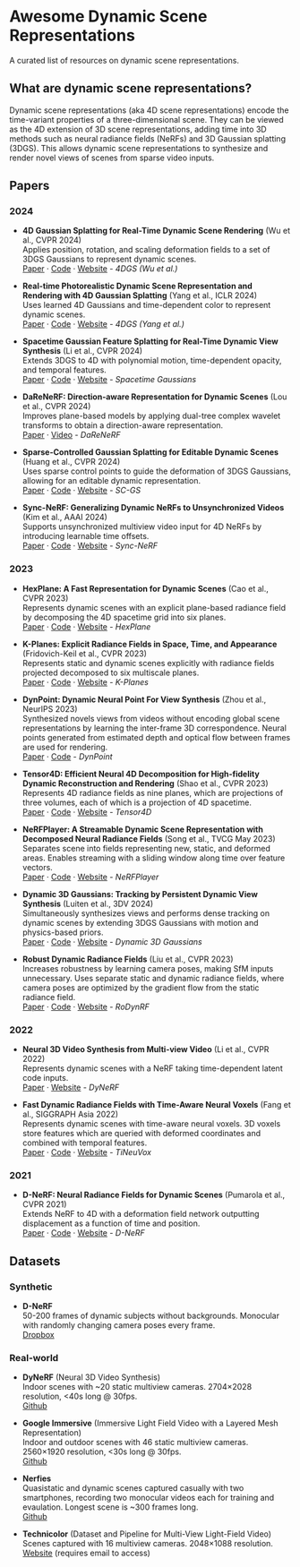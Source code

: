 # Awesome Dynamic Scene Representations

A curated list of resources on dynamic scene representations.

## What are dynamic scene representations?

Dynamic scene representations (aka 4D scene representations) encode the time-variant properties of a three-dimensional scene.
They can be viewed as the 4D extension of 3D scene representations, adding time into 3D methods such as neural radiance fields (NeRFs) and 3D Gaussian splatting (3DGS).
This allows dynamic scene representations to synthesize and render novel views of scenes from sparse video inputs.

## Papers

### 2024

- **4D Gaussian Splatting for Real-Time Dynamic Scene Rendering** (Wu et al., CVPR 2024) \
  Applies position, rotation, and scaling deformation fields to a set of 3DGS Gaussians to represent dynamic scenes. \
  [Paper](https://arxiv.org/pdf/2310.08528v2.pdf) · [Code](https://github.com/hustvl/4DGaussians) · [Website](https://guanjunwu.github.io/4dgs/) - _4DGS (Wu et al.)_

- **Real-time Photorealistic Dynamic Scene Representation and Rendering with 4D Gaussian Splatting** (Yang et al., ICLR 2024) \
  Uses learned 4D Gaussians and time-dependent color to represent dynamic scenes. \
  [Paper](https://arxiv.org/pdf/2310.10642.pdf) · [Code](https://github.com/fudan-zvg/4d-gaussian-splatting) · [Website](https://fudan-zvg.github.io/4d-gaussian-splatting/) - _4DGS (Yang et al.)_

- **Spacetime Gaussian Feature Splatting for Real-Time Dynamic View Synthesis** (Li et al., CVPR 2024) \
  Extends 3DGS to 4D with polynomial motion, time-dependent opacity, and temporal features. \
  [Paper](https://arxiv.org/pdf/2312.16812.pdf) · [Code](https://github.com/oppo-us-research/SpacetimeGaussians) · [Website](https://oppo-us-research.github.io/SpacetimeGaussians-website/) - _Spacetime Gaussians_

- **DaReNeRF: Direction-aware Representation for Dynamic Scenes** (Lou et al., CVPR 2024) \
  Improves plane-based models by applying dual-tree complex wavelet transforms to obtain a direction-aware representation. \
  [Paper](https://arxiv.org/pdf/2403.02265.pdf) · [Video](https://www.youtube.com/watch?v=hYQsl6Rbxn4) - _DaReNeRF_

- **Sparse-Controlled Gaussian Splatting for Editable Dynamic Scenes** (Huang et al., CVPR 2024) \
  Uses sparse control points to guide the deformation of 3DGS Gaussians, allowing for an editable dynamic representation. \
  [Paper](https://arxiv.org/pdf/2312.14937.pdf) · [Code](https://github.com/yihua7/SC-GS) · [Website](https://yihua7.github.io/SC-GS-web/) - _SC-GS_

- **Sync-NeRF: Generalizing Dynamic NeRFs
  to Unsynchronized Videos** (Kim et al., AAAI 2024) \
  Supports unsynchronized multiview video input for 4D NeRFs by introducing learnable time offsets. \
  [Paper](https://arxiv.org/pdf/2310.13356.pdf) · [Code](https://github.com/seoha-kim/Sync-NeRF) · [Website](https://seoha-kim.github.io/sync-nerf/) - _Sync-NeRF_

### 2023

- **HexPlane: A Fast Representation for Dynamic Scenes** (Cao et al., CVPR 2023) \
  Represents dynamic scenes with an explicit plane-based radiance field by decomposing the 4D spacetime grid into six planes. \
  [Paper](https://arxiv.org/pdf/2301.09632.pdf) · [Code](https://github.com/Caoang327/HexPlane) · [Website](https://caoang327.github.io/HexPlane/) - _HexPlane_

- **K-Planes: Explicit Radiance Fields in Space, Time, and Appearance** (Fridovich-Keil et al., CVPR 2023) \
  Represents static and dynamic scenes explicitly with radiance fields projected decomposed to six multiscale planes. \
  [Paper](https://arxiv.org/pdf/2301.10241.pdf) · [Code](https://github.com/sarafridov/K-Plane) · [Website](https://sarafridov.github.io/K-Planes/) - _K-Planes_

- **DynPoint: Dynamic Neural Point For View Synthesis** (Zhou et al., NeurIPS 2023) \
  Synthesized novels views from videos without encoding global scene representations by learning the inter-frame 3D correspondence. Neural points generated from estimated depth and optical flow between frames are used for rendering. \
  [Paper](https://arxiv.org/pdf/2310.18999.pdf) · [Code](https://github.com/kaichen-z/dynpoint) - _DynPoint_

- **Tensor4D: Efficient Neural 4D Decomposition for High-fidelity Dynamic Reconstruction and Rendering** (Shao et al., CVPR 2023) \
  Represents 4D radiance fields as nine planes, which are projections of three volumes, each of which is a projection of 4D spacetime. \
  [Paper](https://arxiv.org/pdf/2211.11610.pdf) · [Code](https://github.com/DSaurus/Tensor4D) · [Website](https://liuyebin.com/tensor4d/tensor4d.html) - _Tensor4D_

- **NeRFPlayer: A Streamable Dynamic Scene Representation with Decomposed Neural Radiance Fields** (Song et al., TVCG May 2023) \
  Separates scene into fields representing new, static, and deformed areas.
  Enables streaming with a sliding window along time over feature vectors. \
  [Paper](https://arxiv.org/pdf/2210.15947.pdf) · [Code](https://github.com/lsongx/nerfplayer-nerfstudio) · [Website](https://lsongx.github.io/projects/nerfplayer.html) - _NeRFPlayer_

- **Dynamic 3D Gaussians:
  Tracking by Persistent Dynamic View Synthesis** (Luiten et al., 3DV 2024) \
  Simultaneously synthesizes views and performs dense tracking on dynamic scenes by extending 3DGS Gaussians with motion and physics-based priors. \
  [Paper](https://arxiv.org/pdf/2308.09713.pdf) · [Code](https://github.com/JonathonLuiten/Dynamic3DGaussians) · [Website](https://dynamic3dgaussians.github.io) - _Dynamic 3D Gaussians_

- **Robust Dynamic Radiance Fields** (Liu et al., CVPR 2023) \
  Increases robustness by learning camera poses, making SfM inputs unnecessary.
  Uses separate static and dynamic radiance fields, where camera poses are optimized by the gradient flow from the static radiance field. \
  [Paper](https://arxiv.org/pdf/2301.02239.pdf) · [Code](https://github.com/facebookresearch/robust-dynrf) · [Website](https://robust-dynrf.github.io) - _RoDynRF_

### 2022

- **Neural 3D Video Synthesis from Multi-view Video** (Li et al., CVPR 2022) \
  Represents dynamic scenes with a NeRF taking time-dependent latent code inputs. \
  [Paper](https://arxiv.org/pdf/2103.02597.pdf) · [Website](https://neural-3d-video.github.io) - _DyNeRF_

- **Fast Dynamic Radiance Fields with Time-Aware Neural Voxels** (Fang et al., SIGGRAPH Asia 2022) \
  Represents dynamic scenes with time-aware neural voxels. 3D voxels store features which are queried with deformed coordinates and combined with temporal features. \
  [Paper](https://arxiv.org/pdf/2205.15285.pdf) · [Code](https://github.com/hustvl/TiNeuVox) · [Website](https://jaminfong.cn/tineuvox/) - _TiNeuVox_

### 2021

- **D-NeRF: Neural Radiance Fields for Dynamic Scenes** (Pumarola et al., CVPR 2021) \
  Extends NeRF to 4D with a deformation field network outputting displacement as a function of time and position. \
  [Paper](https://arxiv.org/pdf/2011.13961.pdf) · [Code](https://github.com/albertpumarola/D-NeRF) · [Website](https://www.albertpumarola.com/research/D-NeRF/index.html) - _D-NeRF_

## Datasets

### Synthetic

- **D-NeRF** \
  50-200 frames of dynamic subjects without backgrounds. Monocular with randomly changing camera poses every frame. \
  [Dropbox](https://www.dropbox.com/s/0bf6fl0ye2vz3vr/data.zip?dl=0)

### Real-world

- **DyNeRF** (Neural 3D Video Synthesis) \
  Indoor scenes with ~20 static multiview cameras. 2704×2028 resolution, <40s long @ 30fps. \
  [Github](https://github.com/facebookresearch/Neural_3D_Video)

- **Google Immersive** (Immersive Light Field Video with a Layered Mesh Representation) \
  Indoor and outdoor scenes with 46 static multiview cameras. 2560×1920 resolution, <30s long @ 30fps. \
  [Github](https://github.com/augmentedperception/deepview_video_dataset?tab=readme-ov-file)

- **Nerfies** \
  Quasistatic and dynamic scenes captured casually with two smartphones, recording two monocular videos each for training and evaulation. Longest scene is ~300 frames long. \
  [Github](https://github.com/google/nerfies/releases/tag/0.1)

- **Technicolor** (Dataset and Pipeline for Multi-View Light-Field Video) \
  Scenes captured with 16 multiview cameras. 2048×1088 resolution. \
  [Website](https://www.interdigital.com/data_sets/light-field-dataset) (requires email to access)
